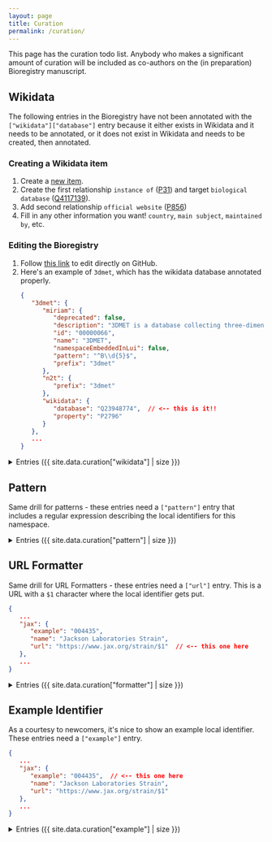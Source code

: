 ```yaml
---
layout: page
title: Curation
permalink: /curation/
---
```

This page has the curation todo list. Anybody who makes a significant amount of curation will be included
as co-authors on the (in preparation) Bioregistry manuscript.

## Wikidata

<a id="wikidata"></a>
The following entries in the Bioregistry have not been annotated with the `["wikidata"]["database"]` entry because it
either exists in Wikidata and it needs to be annotated, or it does not exist in Wikidata and needs to be created, then
annotated.

### Creating a Wikidata item

1. Create a [new item](https://www.wikidata.org/wiki/Special:NewItem).
2. Create the first relationship `instance of` ([P31](https://www.wikidata.org/wiki/Property:P31))
   and target `biological database` ([Q4117139](https://www.wikidata.org/wiki/Q4117139)).
3. Add second relationship `official website` ([P856](https://www.wikidata.org/wiki/Property:P856))
4. Fill in any other information you want! `country`, `main subject`, `maintained by`, etc.

### Editing the Bioregistry 

1. Follow [this link](https://github.com/bioregistry/bioregistry/edit/main/src/bioregistry/data/bioregistry.json) to edit
   directly on GitHub.
2. Here's an example of `3dmet`, which has the wikidata database annotated properly.
   ```json
   {
      "3dmet": {
         "miriam": {
            "deprecated": false,
            "description": "3DMET is a database collecting three-dimensional structures of natural metabolites.",
            "id": "00000066",
            "name": "3DMET",
            "namespaceEmbeddedInLui": false,
            "pattern": "^B\\d{5}$",
            "prefix": "3dmet"
         },
         "n2t": {
            "prefix": "3dmet"
         },
         "wikidata": {
            "database": "Q23948774",  // <-- this is it!!
            "property": "P2796"
         }
      },
      ...
   }
   ```

<details>
   <summary>Entries ({{ site.data.curation["wikidata"] | size }})</summary>
   <table>
   <thead>
      <tr>
         <th>Prefix</th>
         <th>Name</th>
      </tr>
   </thead>
   <tbody>
   {% for entry in site.data.curation["wikidata"] %}
      <tr>
         <td>{{ entry.prefix }}</td>
         <td>{{ entry.name }}</td>
      </tr>
   {% endfor %}
   </tbody>
   </table>
</details>

## Pattern

<a id="pattern"></a>
Same drill for patterns - these entries need a `["pattern"]` entry that includes a regular expression
describing the local identifiers for this namespace.

<details>
   <summary>Entries ({{ site.data.curation["pattern"] | size }})</summary>
   <table>
   <thead>
      <tr>
         <th>Prefix</th>
         <th>Name</th>
      </tr>
   </thead>
   <tbody>
   {% for entry in site.data.curation["pattern"] %}
      <tr>
         <td>{{ entry.prefix }}</td>
         <td>{{ entry.name }}</td>
      </tr>
   {% endfor %}
   </tbody>
   </table>
</details>

## URL Formatter

<a id="formatter"></a>
Same drill for URL Formatters - these entries need a `["url"]` entry. This is a URL with a `$1`
character where the local identifier gets put.

```json
{
   ...
   "jax": {
      "example": "004435",
      "name": "Jackson Laboratories Strain",
      "url": "https://www.jax.org/strain/$1"  // <-- this one here
   },
   ...
}
```

<details>
   <summary>Entries ({{ site.data.curation["formatter"] | size }})</summary>
   <table>
   <thead>
      <tr>
         <th>Prefix</th>
         <th>Name</th>
      </tr>
   </thead>
   <tbody>
   {% for entry in site.data.curation["formatter"] %}
      <tr>
         <td>{{ entry.prefix }}</td>
         <td>{{ entry.name }}</td>
      </tr>
   {% endfor %}
   </tbody>
   </table>
</details>

## Example Identifier

<a id="example"></a>
As a courtesy to newcomers, it's nice to show an example local identifier. These
entries need a `["example"]` entry. 

```json
{
   ...
   "jax": {
      "example": "004435",  // <-- this one here
      "name": "Jackson Laboratories Strain",
      "url": "https://www.jax.org/strain/$1"
   },
   ...
}
```

<details>
   <summary>Entries ({{ site.data.curation["example"] | size }})</summary>
   <table>
   <thead>
      <tr>
         <th>Prefix</th>
         <th>Name</th>
      </tr>
   </thead>
   <tbody>
   {% for entry in site.data.curation["example"] %}
      <tr>
         <td>{{ entry.prefix }}</td>
         <td>{{ entry.name }}</td>
      </tr>
   {% endfor %}
   </tbody>
   </table>
</details>
